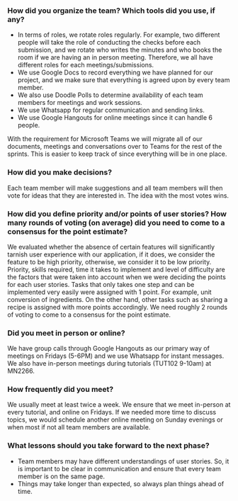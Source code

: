 ### How did you organize the team? Which tools did you use, if any?
- In terms of roles, we rotate roles regularly. For example, two different people will take the role of conducting the checks before each submission, and we rotate who writes the minutes and who books the room if we are having an in person meeting. Therefore, we all have different roles for each meetings/submissions.
- We use Google Docs to record everything we have planned for our project, and we make sure that everything is agreed upon by every team member.
- We also use Doodle Polls to determine availability of each team members for meetings and work sessions.
- We use Whatsapp for regular communication and sending links.
- We use Google Hangouts for online meetings since it can handle 6 people.

With the requirement for Microsoft Teams we will migrate all of our documents, meetings and conversations over to Teams for the rest of the sprints. This is easier to keep track of since everything will be in one place.

### How did you make decisions?
Each team member will make suggestions and all team members will then vote for ideas that they are interested in. The idea with the most votes wins.

### How did you define priority and/or points of user stories? How many rounds of voting (on average) did you need to come to a consensus for the point estimate?

We evaluated whether the absence of certain features will significantly tarnish user experience with our application, if it does, we consider the feature to be high priority, otherwise, we consider it to be low priority. Priority, skills required, time it takes to implement and level of difficulty are the factors that were taken into account when we were deciding the points for each user stories. Tasks that only takes one step and can be implemented very easily were assigned with 1 point. For example, unit conversion of ingredients. On the other hand, other tasks such as sharing a recipe is assigned with more points accordingly.
We need roughly 2 rounds of voting to come to a consensus for the point estimate.

### Did you meet in person or online? 
We have group calls through Google Hangouts as our primary way of meetings on Fridays (5-6PM) and we use Whatsapp for instant messages. We also have in-person meetings during tutorials (TUT102 9-10am) at MN2266.

### How frequently did you meet?
We usually meet at least twice a week. We ensure that we meet in-person at every tutorial, and online on Fridays. If we needed more time to discuss topics, we would schedule another online meeting on Sunday evenings or when most if not all team members are available.

### What lessons should you take forward to the next phase?
- Team members may have different understandings of user stories. So, it is important to be clear in communication and ensure that every team member is on the same page.
- Things may take longer than expected, so always plan things ahead of time. 


